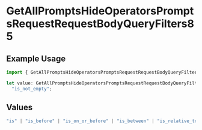 # GetAllPromptsHideOperatorsPromptsRequestRequestBodyQueryFilters85

## Example Usage

```typescript
import { GetAllPromptsHideOperatorsPromptsRequestRequestBodyQueryFilters85 } from "@orq-ai/node/models/operations";

let value: GetAllPromptsHideOperatorsPromptsRequestRequestBodyQueryFilters85 =
  "is_not_empty";
```

## Values

```typescript
"is" | "is_before" | "is_on_or_before" | "is_between" | "is_relative_today" | "is_relative_time" | "is_empty" | "is_not_empty"
```